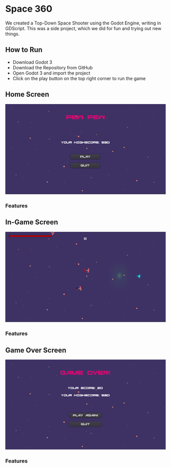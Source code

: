 # Space 360

We created a Top-Down Space Shooter using the Godot Engine, writing in GDScript.
This was a side project, which we did for fun and trying out new things.

## How to Run
- Download Godot 3
- Download the Repository from GitHub
- Open Godot 3 and import the project
- Click on the play button on the top right corner to run the game

## Home Screen
![Game Over](Space%20360/Game%20Over%20Screenshot.png)
### Features

## In-Game Screen
![Game Over](Space%20360/Gameplay%20Screenshot.png)
### Features

## Game Over Screen
![Game Over](Space%20360/Homescreen%20Screenshot.png)
### Features
